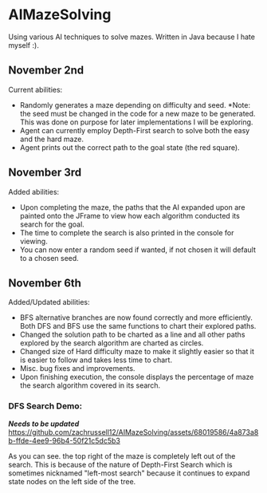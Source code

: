 # AIMazeSolving

Using various AI techniques to solve mazes. Written in Java because I hate myself :).

## November 2nd

Current abilities:
- Randomly generates a maze depending on difficulty and seed.
  *Note: the seed must be changed in the code for a new maze to be generated. This was done on purpose for later implementations I will be exploring.
- Agent can currently employ Depth-First search to solve both the easy and the hard maze.
- Agent prints out the correct path to the goal state (the red square).

## November 3rd

Added abilities:
- Upon completing the maze, the paths that the AI expanded upon are painted onto the JFrame to view how each algorithm conducted its search for the goal.
- The time to complete the search is also printed in the console for viewing.
- You can now enter a random seed if wanted, if not chosen it will default to a chosen seed.

## November 6th

Added/Updated abilities:
- BFS alternative branches are now found correctly and more efficiently. Both DFS and BFS use the same functions to chart their explored paths.
- Changed the solution path to be charted as a line and all other paths explored by the search algorithm are charted as circles.
- Changed size of Hard difficulty maze to make it slightly easier so that it is easier to follow and takes less time to chart.
- Misc. bug fixes and improvements.
- Upon finishing execution, the console displays the percentage of maze the search algorithm covered in its search.

### DFS Search Demo:
***Needs to be updated*** 
https://github.com/zachrussell12/AIMazeSolving/assets/68019586/4a873a8b-ffde-4ee9-96b4-50f21c5dc5b3

As you can see. the top right of the maze is completely left out of the search. This is because of the nature of Depth-First Search which is sometimes nicknamed "left-most search" because it continues to expand state nodes on the left side of the tree.

